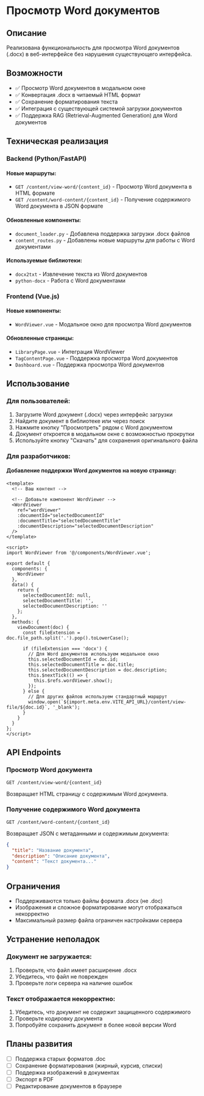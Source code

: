 # Просмотр Word документов

## Описание

Реализована функциональность для просмотра Word документов (.docx) в веб-интерфейсе без нарушения существующего интерфейса.

## Возможности

- ✅ Просмотр Word документов в модальном окне
- ✅ Конвертация .docx в читаемый HTML формат
- ✅ Сохранение форматирования текста
- ✅ Интеграция с существующей системой загрузки документов
- ✅ Поддержка RAG (Retrieval-Augmented Generation) для Word документов

## Техническая реализация

### Backend (Python/FastAPI)

#### Новые маршруты:
- `GET /content/view-word/{content_id}` - Просмотр Word документа в HTML формате
- `GET /content/word-content/{content_id}` - Получение содержимого Word документа в JSON формате

#### Обновленные компоненты:
- `document_loader.py` - Добавлена поддержка загрузки .docx файлов
- `content_routes.py` - Добавлены новые маршруты для работы с Word документами

#### Используемые библиотеки:
- `docx2txt` - Извлечение текста из Word документов
- `python-docx` - Работа с Word документами

### Frontend (Vue.js)

#### Новые компоненты:
- `WordViewer.vue` - Модальное окно для просмотра Word документов

#### Обновленные страницы:
- `LibraryPage.vue` - Интеграция WordViewer
- `TagContentPage.vue` - Поддержка просмотра Word документов
- `Dashboard.vue` - Поддержка просмотра Word документов

## Использование

### Для пользователей:

1. Загрузите Word документ (.docx) через интерфейс загрузки
2. Найдите документ в библиотеке или через поиск
3. Нажмите кнопку "Просмотреть" рядом с Word документом
4. Документ откроется в модальном окне с возможностью прокрутки
5. Используйте кнопку "Скачать" для сохранения оригинального файла

### Для разработчиков:

#### Добавление поддержки Word документов на новую страницу:

```vue
<template>
  <!-- Ваш контент -->
  
  <!-- Добавьте компонент WordViewer -->
  <WordViewer 
    ref="wordViewer"
    :documentId="selectedDocumentId"
    :documentTitle="selectedDocumentTitle"
    :documentDescription="selectedDocumentDescription"
  />
</template>

<script>
import WordViewer from '@/components/WordViewer.vue';

export default {
  components: {
    WordViewer
  },
  data() {
    return {
      selectedDocumentId: null,
      selectedDocumentTitle: '',
      selectedDocumentDescription: ''
    };
  },
  methods: {
    viewDocument(doc) {
      const fileExtension = doc.file_path.split('.').pop().toLowerCase();
      
      if (fileExtension === 'docx') {
        // Для Word документов используем модальное окно
        this.selectedDocumentId = doc.id;
        this.selectedDocumentTitle = doc.title;
        this.selectedDocumentDescription = doc.description;
        this.$nextTick(() => {
          this.$refs.wordViewer.show();
        });
      } else {
        // Для других файлов используем стандартный маршрут
        window.open(`${import.meta.env.VITE_API_URL}/content/view-file/${doc.id}`, '_blank');
      }
    }
  }
};
</script>
```

## API Endpoints

### Просмотр Word документа
```
GET /content/view-word/{content_id}
```
Возвращает HTML страницу с содержимым Word документа.

### Получение содержимого Word документа
```
GET /content/word-content/{content_id}
```
Возвращает JSON с метаданными и содержимым документа:
```json
{
  "title": "Название документа",
  "description": "Описание документа",
  "content": "Текст документа..."
}
```

## Ограничения

- Поддерживаются только файлы формата .docx (не .doc)
- Изображения и сложное форматирование могут отображаться некорректно
- Максимальный размер файла ограничен настройками сервера

## Устранение неполадок

### Документ не загружается:
1. Проверьте, что файл имеет расширение .docx
2. Убедитесь, что файл не поврежден
3. Проверьте логи сервера на наличие ошибок

### Текст отображается некорректно:
1. Убедитесь, что документ не содержит защищенного содержимого
2. Проверьте кодировку документа
3. Попробуйте сохранить документ в более новой версии Word

## Планы развития

- [ ] Поддержка старых форматов .doc
- [ ] Сохранение форматирования (жирный, курсив, списки)
- [ ] Поддержка изображений в документах
- [ ] Экспорт в PDF
- [ ] Редактирование документов в браузере 